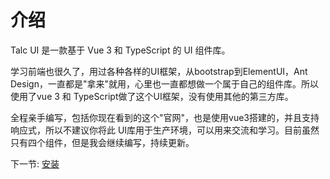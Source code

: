 # 介绍

Talc UI 是一款基于 Vue 3 和 TypeScript 的 UI 组件库。

学习前端也很久了，用过各种各样的UI框架，从bootstrap到ElementUI，Ant Design，一直都是"拿来"就用，心里也一直都想做一个属于自己的组件库。所以使用了vue 3 和 TypeScript做了这个UI框架，没有使用其他的第三方库。

全程亲手编写，包括你现在看到的这个"官网"，也是使用vue3搭建的，并且支持响应式，所以不建议你将此 UI库用于生产环境，可以用来交流和学习。目前虽然只有四个组件，但是我会继续编写，持续更新。
      
下一节: [安装](#/doc/install)